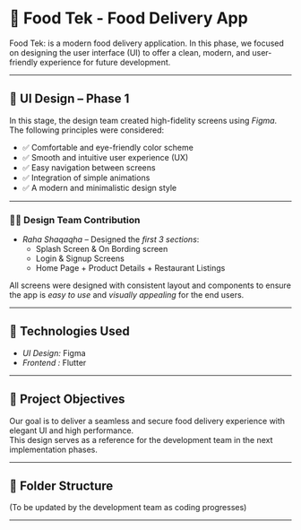 # 🍔 Food Tek - Food Delivery App

Food Tek: is a modern food delivery application. In this phase, we focused on designing the user interface (UI) to offer a clean, modern, and user-friendly experience for future development.

---

## 🎨 UI Design – Phase 1

In this stage, the design team created high-fidelity screens using *Figma*.  
The following principles were considered:

- ✅ Comfortable and eye-friendly color scheme  
- ✅ Smooth and intuitive user experience (UX)  
- ✅ Easy navigation between screens  
- ✅ Integration of simple animations  
- ✅ A modern and minimalistic design style  

---

### 👩‍💻 Design Team Contribution

- *Raha Shaqaqha* – Designed the *first 3 sections*:
  - Splash Screen  & On Bording screen
  - Login & Signup Screens  
  - Home Page + Product Details  + Restaurant Listings   
 

All screens were designed with consistent layout and components to ensure the app is *easy to use* and *visually appealing* for the end users.

---

## 🚀 Technologies Used

- *UI Design:* Figma  
- *Frontend :* Flutter  


---

## 📌 Project Objectives

Our goal is to deliver a seamless and secure food delivery experience with elegant UI and high performance.  
This design serves as a reference for the development team in the next implementation phases.

---

## 📁 Folder Structure

(To be updated by the development team as coding progresses)

---


